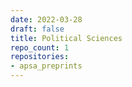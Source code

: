 ```yaml
---
date: 2022-03-28
draft: false
title: Political Sciences
repo_count: 1
repositories:
- apsa_preprints
---
```



